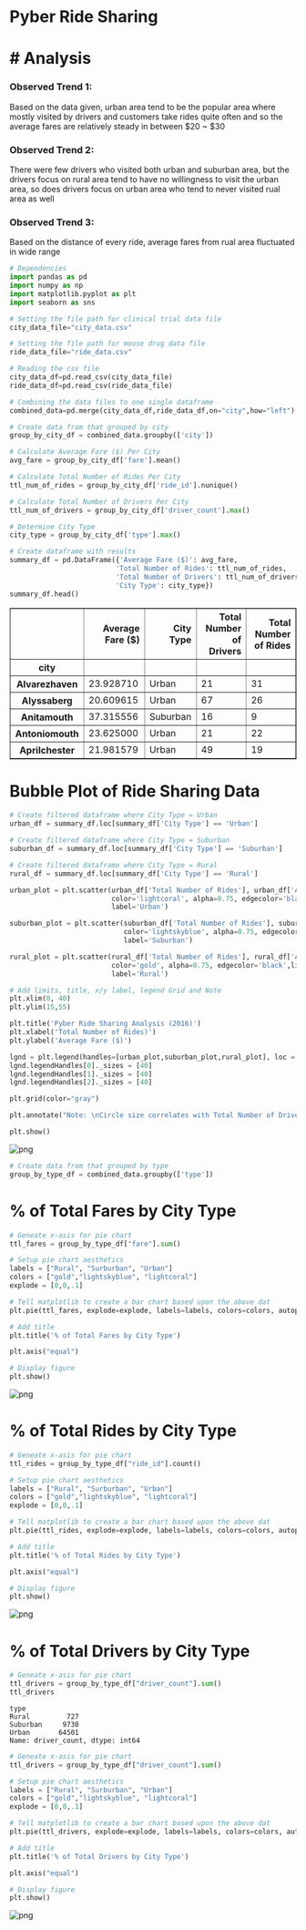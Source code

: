 
# Pyber Ride Sharing


# # Analysis

### Observed Trend 1: 
Based on the data given, urban area tend to be the popular area where mostly visited by drivers and customers take rides quite often and so the average fares are relatively steady in between $20 ~ $30

### Observed Trend 2: 
There were few drivers who visited both urban and suburban area, but the drivers focus on rural area tend to have no willingness to visit the urban area, so does drivers focus on urban area who tend to never visited rual area as well

### Observed Trend 3: 
Based on the distance of every ride, average fares from rual area fluctuated in wide range



```python
# Dependencies
import pandas as pd
import numpy as np
import matplotlib.pyplot as plt
import seaborn as sns

# Setting the file path for clinical trial data file
city_data_file="city_data.csv"

# Setting the file path for mouse drug data file
ride_data_file="ride_data.csv"

# Reading the csv file
city_data_df=pd.read_csv(city_data_file)
ride_data_df=pd.read_csv(ride_data_file)

# Combining the data files to one single dataframe
combined_data=pd.merge(city_data_df,ride_data_df,on="city",how="left")

# Create data fram that grouped by city
group_by_city_df = combined_data.groupby(['city'])

# Calculate Average Fare ($) Per City
avg_fare = group_by_city_df['fare'].mean()

# Calculate Total Number of Rides Per City
ttl_num_of_rides = group_by_city_df['ride_id'].nunique()

# Calculate Total Number of Drivers Per City
ttl_num_of_drivers = group_by_city_df['driver_count'].max()

# Determine City Type 
city_type = group_by_city_df['type'].max()

# Create dataframe with results
summary_df = pd.DataFrame({'Average Fare ($)': avg_fare,
                          'Total Number of Rides': ttl_num_of_rides,
                          'Total Number of Drivers': ttl_num_of_drivers,
                          'City Type': city_type})
summary_df.head()
```




<div>
<style>
    .dataframe thead tr:only-child th {
        text-align: right;
    }

    .dataframe thead th {
        text-align: left;
    }

    .dataframe tbody tr th {
        vertical-align: top;
    }
</style>
<table border="1" class="dataframe">
  <thead>
    <tr style="text-align: right;">
      <th></th>
      <th>Average Fare ($)</th>
      <th>City Type</th>
      <th>Total Number of Drivers</th>
      <th>Total Number of Rides</th>
    </tr>
    <tr>
      <th>city</th>
      <th></th>
      <th></th>
      <th></th>
      <th></th>
    </tr>
  </thead>
  <tbody>
    <tr>
      <th>Alvarezhaven</th>
      <td>23.928710</td>
      <td>Urban</td>
      <td>21</td>
      <td>31</td>
    </tr>
    <tr>
      <th>Alyssaberg</th>
      <td>20.609615</td>
      <td>Urban</td>
      <td>67</td>
      <td>26</td>
    </tr>
    <tr>
      <th>Anitamouth</th>
      <td>37.315556</td>
      <td>Suburban</td>
      <td>16</td>
      <td>9</td>
    </tr>
    <tr>
      <th>Antoniomouth</th>
      <td>23.625000</td>
      <td>Urban</td>
      <td>21</td>
      <td>22</td>
    </tr>
    <tr>
      <th>Aprilchester</th>
      <td>21.981579</td>
      <td>Urban</td>
      <td>49</td>
      <td>19</td>
    </tr>
  </tbody>
</table>
</div>



#  Bubble Plot of Ride Sharing Data


```python
# Create filtered dataframe where City Type = Urban
urban_df = summary_df.loc[summary_df['City Type'] == 'Urban']

# Create filtered dataframe where City Type = Suburban
suburban_df = summary_df.loc[summary_df['City Type'] == 'Suburban']

# Create filtered dataframe where City Type = Rural
rural_df = summary_df.loc[summary_df['City Type'] == 'Rural']

urban_plot = plt.scatter(urban_df['Total Number of Rides'], urban_df['Average Fare ($)'], s = urban_df['Total Number of Drivers']*4, 
                         color='lightcoral', alpha=0.75, edgecolor='black', linewidths=1.5, 
                         label='Urban')

suburban_plot = plt.scatter(suburban_df['Total Number of Rides'], suburban_df['Average Fare ($)'], s = suburban_df['Total Number of Drivers']*4, 
                            color='lightskyblue', alpha=0.75, edgecolor='black',linewidths=1.5, 
                            label='Suburban')

rural_plot = plt.scatter(rural_df['Total Number of Rides'], rural_df['Average Fare ($)'], s = rural_df['Total Number of Drivers']*4, 
                         color='gold', alpha=0.75, edgecolor='black',linewidths=1.5, 
                         label='Rural')

# Add limits, title, x/y label, legend Grid and Note
plt.xlim(0, 40)
plt.ylim(15,55)

plt.title('Pyber Ride Sharing Analysis (2016)')
plt.xlabel('Total Number of Rides)')
plt.ylabel('Average Fare ($)')

lgnd = plt.legend(handles=[urban_plot,suburban_plot,rural_plot], loc ='upper right')
lgnd.legendHandles[0]._sizes = [40]
lgnd.legendHandles[1]._sizes = [40]
lgnd.legendHandles[2]._sizes = [40]

plt.grid(color="gray") 

plt.annotate("Note: \nCircle size correlates with Total Number of Drivers.", xy=(30, 40), xycoords='data',xytext=(42.5, 40),)

plt.show()
```


![png](output_4_0.png)



```python
# Create data fram that grouped by type
group_by_type_df = combined_data.groupby(['type'])

```

# % of Total Fares by City Type



```python
# Geneate x-asis for pie chart
ttl_fares = group_by_type_df["fare"].sum()

# Setup pie chart aesthetics 
labels = ["Rural", "Surburban", "Urban"]
colors = ["gold","lightskyblue", "lightcoral"]
explode = [0,0,.1]

# Tell matplotlib to create a bar chart based upon the above dat
plt.pie(ttl_fares, explode=explode, labels=labels, colors=colors, autopct= '%1.1f%%', shadow=True, startangle=120)

# Add title
plt.title('% of Total Fares by City Type')

plt.axis("equal")

# Display figure
plt.show()
```


![png](output_7_0.png)


# % of Total Rides by City Type


```python
# Geneate x-asis for pie chart
ttl_rides = group_by_type_df["ride_id"].count()

# Setup pie chart aesthetics 
labels = ["Rural", "Surburban", "Urban"]
colors = ["gold","lightskyblue", "lightcoral"]
explode = [0,0,.1]

# Tell matplotlib to create a bar chart based upon the above dat
plt.pie(ttl_rides, explode=explode, labels=labels, colors=colors, autopct= '%1.1f%%', shadow=True, startangle=120)

# Add title
plt.title('% of Total Rides by City Type')

plt.axis("equal")

# Display figure
plt.show()
```


![png](output_9_0.png)


# % of Total Drivers by City Type


```python
# Geneate x-asis for pie chart
ttl_drivers = group_by_type_df["driver_count"].sum()
ttl_drivers
```




    type
    Rural         727
    Suburban     9730
    Urban       64501
    Name: driver_count, dtype: int64




```python
# Geneate x-asis for pie chart
ttl_drivers = group_by_type_df["driver_count"].sum()

# Setup pie chart aesthetics 
labels = ["Rural", "Surburban", "Urban"]
colors = ["gold","lightskyblue", "lightcoral"]
explode = [0,0,.1]

# Tell matplotlib to create a bar chart based upon the above dat
plt.pie(ttl_drivers, explode=explode, labels=labels, colors=colors, autopct= '%1.1f%%', shadow=True, startangle=120)

# Add title
plt.title('% of Total Drivers by City Type')

plt.axis("equal")

# Display figure
plt.show()
```


![png](output_12_0.png)

